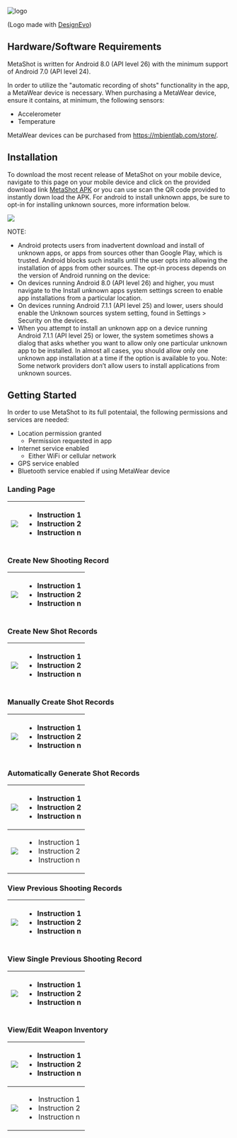 ![logo](./misc/img/logo.png)
<div>(Logo made with <a href="https://www.designevo.com/" title="Free Online Logo Maker">DesignEvo</a>)</div>

## Hardware/Software Requirements
MetaShot is written for Android 8.0 (API level 26) with the minimum support of Android 7.0 (API level 24).

In order to utilize the "automatic recording of shots" functionality in the app, a MetaWear device is necessary. When purchasing a MetaWear device, ensure it contains, at minimum, the following sensors:
* Accelerometer 
* Temperature

MetaWear devices can be purchased from https://mbientlab.com/store/.

## Installation
To download the most recent release of MetaShot on your mobile device, navigate to this page on your mobile device and click on the provided download link [MetaShot APK](https://github.com/gandersonUNO/MetaShot/raw/master/misc/app-release.apk) or you can use scan the QR code provided to instantly down load the APK. For android to install unknown apps, be sure to opt-in for installing unknown sources, more information below. 

<img src="./misc/img/QR Code.PNG" />

NOTE:
* Android protects users from inadvertent download and install of unknown apps, or apps from sources other than Google Play, which is trusted. Android blocks such installs until the user opts into allowing the installation of apps from other sources. The opt-in process depends on the version of Android running on the device:
* On devices running Android 8.0 (API level 26) and higher, you must navigate to the Install unknown apps system settings screen to enable app installations from a particular location.
* On devices running Android 7.1.1 (API level 25) and lower, users should enable the Unknown sources system setting, found in Settings > Security on the devices.
* When you attempt to install an unknown app on a device running Android 7.1.1 (API level 25) or lower, the system sometimes shows a dialog that asks whether you want to allow only one particular unknown app to be installed. In almost all cases, you should allow only one unknown app installation at a time if the option is available to you.
Note: Some network providers don’t allow users to install applications from unknown sources.


## Getting Started
In order to use MetaShot to its full potentaial, the following permissions and services are needed:
* Location permission granted
  * Permission requested in app
* Internet service enabled 
  * Either WiFi or cellular network
* GPS service enabled
* Bluetooth service enabled if using MetaWear device

### Landing Page

| <img src="./misc/img/LandingPage.png" /> | <ul><li>Instruction 1</li><li>Instruction 2</li><li>Instruction n</li></ul> |
|:--:|:----------------------------------------------------:|

### Create New Shooting Record
| <img src="./misc/img/CreateShootingRecord.png" /> | <ul><li>Instruction 1</li><li>Instruction 2</li><li>Instruction n</li></ul> |
|:--:|:----------------------------------------------------:|

### Create New Shot Records
| <img src="./misc/img/CreateShotRecords.png" /> | <ul><li>Instruction 1</li><li>Instruction 2</li><li>Instruction n</li></ul> |
|:--:|:----------------------------------------------------:|

### Manually Create Shot Records
| <img src="./misc/img/ManualShot.png" /> | <ul><li>Instruction 1</li><li>Instruction 2</li><li>Instruction n</li></ul> |
|:--:|:----------------------------------------------------:|

### Automatically Generate Shot Records
| <img src="./misc/img/AutoShotNotConnected.png" /> | <ul><li>Instruction 1</li><li>Instruction 2</li><li>Instruction n</li></ul> |
|:-----------:|:----------------------------------------------------:|
| <img src="./misc/img/AutoShotConnected.png" /> | <ul><li>Instruction 1</li><li>Instruction 2</li><li>Instruction n</li></ul> |

### View Previous Shooting Records
| <img src="./misc/img/PreviousShootingRecords.png" /> | <ul><li>Instruction 1</li><li>Instruction 2</li><li>Instruction n</li></ul> |
|:--:|:----------------------------------------------------:|

### View Single Previous Shooting Record
| <img src="./misc/img/SingleShootingRecord.png" /> | <ul><li>Instruction 1</li><li>Instruction 2</li><li>Instruction n</li></ul> |
|:--:|:----------------------------------------------------:|

### View/Edit Weapon Inventory
| <img src="./misc/img/WeaponInventory.png" /> | <ul><li>Instruction 1</li><li>Instruction 2</li><li>Instruction n</li></ul> |
|:--:|:----------------------------------------------------:|
| <img src="./misc/img/AddWeapon.png" /> | <ul><li>Instruction 1</li><li>Instruction 2</li><li>Instruction n</li></ul> |
